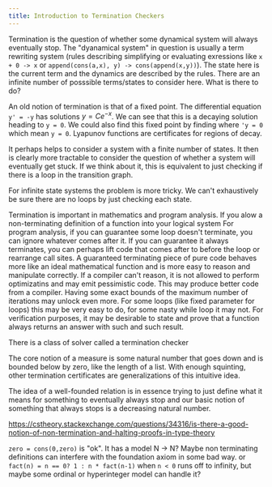```yaml
---
title: Introduction to Termination Checkers
---
```


Termination is the question of whether some dynamical system will always eventually stop.
The "dyanamical system" in question is usually a term rewriting system (rules describing simplifying or evaluating exressions like `x + 0 -> x` or `append(cons(a,x), y) -> cons(append(x,y))`). The state here is the current term and the dynamics are described by the rules. There are an infinite number of posssible terms/states to consider here. What is there to do?

An old notion of termination is that of a fixed point. The differential equation `y' = -y` has solutions $y = C e ^ {-x}$. We can see that this is a decaying solution heading to `y = 0`. We could also find this fixed point by finding where `'y = 0` which mean `y = 0`.
Lyapunov functions are certificates for regions of decay.

It perhaps helps to consider a system with a finite number of states. It then is clearly more tractable to consider the question of whether a system will eventually get stuck. If we think about it, this is equivalent to just checking if there is a loop in the transition graph.

For infinite state systems the problem is more tricky. We can't exhaustively be sure there are no loops by just checking each state.

Termination is important in mathematics and program analysis. If you alow a non-terminating definition of a function into your logical system
For program analysis, if you can guarantee some loop doesn't terminate, you can ignore whatever comes after it. If you can guarantee it always terminates, you can perhaps lift code that comes after to before the loop or rearrange call sites. A guaranteed terminating piece of pure code behaves more like an ideal mathematical function and is more easy to reason and manipulate correctly. If a compiler can't reason, it is not allowed to perform optimizatins and may emit pessimistic code. This may produce better code from a compiler. Having some exact bounds of the maximum number of iterations may unlock even more. For some loops (like fixed parameter for loops) this may be very easy to do, for some nasty while loop it may not.
For verification purposes, it may be desirable to state and prove that a function always returns an answer with such and such result.

There is a class of solver called a termination checker

The core notion of a measure is some natural number that goes down and is bounded below by zero, like the length of a list. With enough squinting, other termination certificates are generalizations of this intuitive idea.

The idea of a well-founded relation is in essence trying to just define what it means for something to eventually always stop and our basic notion of something that always stops is a decreasing natural number.

<https://cstheory.stackexchange.com/questions/34316/is-there-a-good-notion-of-non-termination-and-halting-proofs-in-type-theory>

`zero = cons(0,zero)` is "ok". It has a model N -> N? Maybe non terminating definitions can interfere with the foundation axiom in some bad way. or `fact(n) = n == 0? 1 : n * fact(n-1)` when `n < 0` runs off to infinity, but maybe some ordinal or hyperinteger model can handle it?
